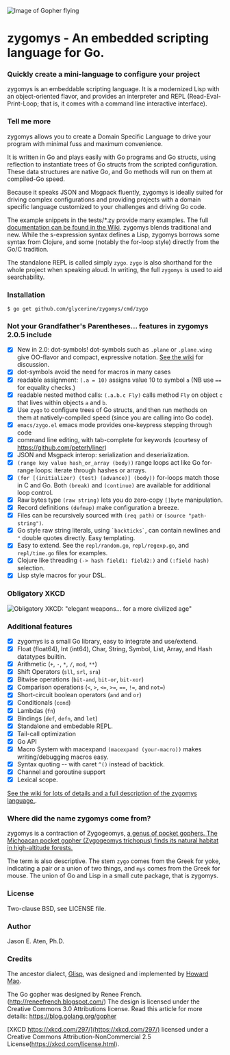 ![Image of Gopher flying](https://github.com/glycerine/zygomys/blob/master/media/high_altitude_gopher.png)

# zygomys - An embedded scripting language for Go.

### Quickly create a mini-language to configure your project

zygomys is an embeddable scripting language. It is a modernized Lisp with an object-oriented flavor, and
provides an interpreter and REPL (Read-Eval-Print-Loop;
that is, it comes with a command line interactive interface).

### Tell me more

zygomys allows you to create a Domain Specific Language to drive
your program with minimal fuss and maximum convenience.

It is written in Go and plays easily with Go programs
and Go structs, using reflection to instantiate trees of Go structs
from the scripted configuration. These data structures are native
Go, and Go methods will run on them at compiled-Go speed.

Because it speaks JSON and Msgpack fluently, zygomys is ideally suited for driving
complex configurations and providing projects with a domain specific
language customized to your challenges and driving Go code.

The example snippets in the tests/*.zy provide many examples.
The full [documentation can be found in the Wiki](https://github.com/glycerine/zygomys/wiki).
zygomys blends traditional and new. While the s-expression syntax
defines a Lisp, zygomys borrows some syntax from Clojure,
and some (notably the for-loop style) directly from the Go/C tradition.

The standalone REPL is called simply `zygo`.  `zygo` is also shorthand for the whole project when speaking aloud. In writing, the full `zygomys` is used to aid searchability.

### Installation

~~~
$ go get github.com/glycerine/zygomys/cmd/zygo
~~~

### Not your Grandfather's Parentheses... features in zygomys 2.0.5 include

 * [x] New in 2.0: dot-symbols! dot-symbols such as `.plane` or `.plane.wing` give OO-flavor and compact, expressive notation. [See the wiki](https://github.com/glycerine/zygomys/wiki#differences-from-traditional-lisp-syntax) for discussion.
 * [x] dot-symbols avoid the need for macros in many cases
 * [x] readable assignment: `(.a = 10)` assigns value 10 to symbol `a`  (NB use `==` for equality checks.)
 * [x] readable nested method calls: `(.a.b.c Fly)` calls method `Fly` on object `c` that lives within objects `a` and `b`.
 * [x] Use `zygo` to configure trees of Go structs, and then run methods on them at natively-compiled speed (since you are calling into Go code).
 * [x] `emacs/zygo.el` emacs mode provides one-keypress stepping through code
 * [x] command line editing, with tab-complete for keywords (courtesy of https://github.com/peterh/liner)
 * [x] JSON and Msgpack interop: serialization and deserialization.
 * [x] `(range key value hash_or_array (body))` range loops act like Go for-range loops: iterate through hashes or arrays.
 * [x] `(for [(initializer) (test) (advance)] (body))` for-loops match those in C and Go. Both `(break)` and `(continue)` are available for additional loop control.
 * [x] Raw bytes type `(raw string)` lets you do zero-copy `[]byte` manipulation.
 * [x] Record definitions `(defmap)` make configuration a breeze.
 * [x] Files can be recursively sourced with `(req path)` or `(source "path-string")`.
 * [x] Go style raw string literals, using `` `backticks` ``, can contain newlines and `"` double quotes directly. Easy templating.
 * [x] Easy to extend. See the `repl/random.go`, `repl/regexp.go`, and `repl/time.go` files for examples.
 * [x] Clojure like threading `(-> hash field1: field2:)` and `(:field hash)` selection. 
 * [x] Lisp style macros for your DSL.

### Obligatory XKCD

![Obligatory XKCD: "elegant weapons... for a more civilized age"](http://imgs.xkcd.com/comics/lisp_cycles.png)


### Additional features

 * [x] zygomys is a small Go library, easy to integrate and use/extend.
 * [x] Float (float64), Int (int64), Char, String, Symbol, List, Array, and Hash datatypes builtin.
 * [x] Arithmetic (`+`, `-`, `*`, `/`, `mod`, `**`)
 * [x] Shift Operators (`sll`, `srl`, `sra`)
 * [x] Bitwise operations (`bit-and`, `bit-or`, `bit-xor`)
 * [x] Comparison operations (`<`, `>`, `<=`, `>=`, `==`, `!=`, and `not=`)
 * [x] Short-circuit boolean operators (`and` and `or`)
 * [x] Conditionals (`cond`)
 * [x] Lambdas (`fn`)
 * [x] Bindings (`def`, `defn`, and `let`)
 * [x] Standalone and embedable REPL.
 * [x] Tail-call optimization
 * [x] Go API
 * [x] Macro System with macexpand `(macexpand (your-macro))` makes writing/debugging macros easy. 
 * [x] Syntax quoting -- with caret `^()` instead of backtick.
 * [x] Channel and goroutine support
 * [x] Lexical scope.

[See the wiki for lots of details and a full description of the zygomys language.](https://github.com/glycerine/zygomys/wiki).

### Where did the name zygomys come from?

zygomys is a contraction of Zygogeomys, [a genus of pocket gophers. The Michoacan pocket gopher (Zygogeomys trichopus) finds its natural habitat in high-altitude forests.](https://en.wikipedia.org/wiki/Michoacan_pocket_gopher)

The term is also descriptive. The stem `zygo` comes from the Greek for yoke, indicating a pair or a union of two things, and `mys` comes from the Greek for mouse. The union of Go and Lisp in a small cute package, that is zygomys.

### License

Two-clause BSD, see LICENSE file.

### Author

Jason E. Aten, Ph.D.

### Credits

The ancestor dialect, [Glisp](https://github.com/zhemao/glisp), was designed and implemented by [Howard Mao](https://zhehaomao.com/).

The Go gopher was designed by Renee French. (http://reneefrench.blogspot.com/)
The design is licensed under the Creative Commons 3.0 Attributions license.
Read this article for more details: https://blog.golang.org/gopher

[XKCD https://xkcd.com/297/](https://xkcd.com/297/) licensed under a Creative Commons Attribution-NonCommercial 2.5 License(https://xkcd.com/license.html).
